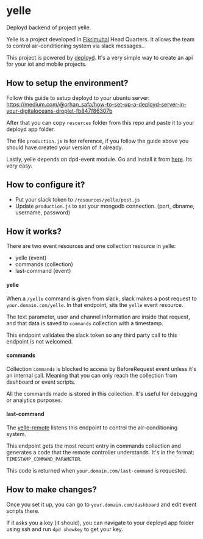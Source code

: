 # yelle
Deployd backend of project yelle.

Yelle is a project developed in [Fikrimuhal](http://fikrimuhal.com) Head Quarters. It allows the team to control air-conditioning system via slack messages..

This project is powered by [deployd](http://deployd.com). It's a very simple way to create an api for your iot and mobile projects.

## How to setup the environment?
Follow this guide to setup deployd to your ubuntu server:
https://medium.com/@orhan_safa/how-to-set-up-a-deployd-server-in-your-digitaloceans-droplet-fb847f86307b

After that you can copy `resources` folder from this repo and paste it to your deployd app folder.

The file `production.js` is for reference, if you follow the guide above you should have created your version of it already.

Lastly, yelle depends on dpd-event module. Go and install it from [here](https://github.com/deployd/dpd-event). Its very easy. 

## How to configure it?
* Put your slack token to `/resources/yelle/post.js`
* Update `production.js` to set your mongodb connection. (port, dbname, username, password)


## How it works?
There are two event resources and one collection resource in yelle:
* yelle (event)
* commands (collection)
* last-command (event)

#### yelle
When a `/yelle` command is given from slack, slack makes a post request to `your.domain.com/yelle`. In that endpoint, sits the `yelle` event resource. 

The text parameter, user and channel information are inside that request, and that data is saved to `commands` collection with a timestamp.

This endpoint validates the slack token so any third party call to this endpoint is not welcomed.

#### commands
Collection `commands` is blocked to access by BeforeRequest event unless it's an internal call. Meaning that you can only reach the collection from dashboard or event scripts.

All the commands made is stored in this collection. It's useful for debugging or analytics purposes.

#### last-command
The [yelle-remote](http://github.com/safaorhan/yelle-remote) listens this endpoint to control the air-conditioning system.

This endpoint gets the most recent entry in commands collection and generates a code that the remote controller understands. It's in the format: `TIMESTAMP_COMMAND_PARAMETER`.

This code is returned when `your.domain.com/last-command` is requested.


## How to make changes?

Once you set it up, you can go to `your.domain.com/dashboard` and edit event scripts there.

If it asks you a key (it should), you can navigate to your deployd app folder using ssh and run `dpd showkey` to get your key.
